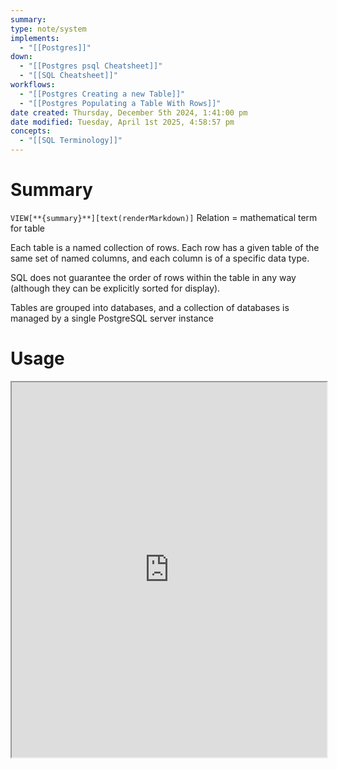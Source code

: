 ```yaml
---
summary: 
type: note/system
implements:
  - "[[Postgres]]"
down:
  - "[[Postgres psql Cheatsheet]]"
  - "[[SQL Cheatsheet]]"
workflows:
  - "[[Postgres Creating a new Table]]"
  - "[[Postgres Populating a Table With Rows]]"
date created: Thursday, December 5th 2024, 1:41:00 pm
date modified: Tuesday, April 1st 2025, 4:58:57 pm
concepts:
  - "[[SQL Terminology]]"
---
```

# Summary
`VIEW[**{summary}**][text(renderMarkdown)]`
Relation = mathematical term for table

Each table is a named collection of rows. Each row has a given table of the same set of named columns, and each column is of a specific data type.

SQL does not guarantee the order of rows within the table in any way (although they can be explicitly sorted for display).

Tables are grouped into databases, and a collection of databases is managed by a single PostgreSQL server instance

# Usage
<iframe src="https://gist.github.com/Kartones/dd3ff5ec5ea238d4c546" style="width: 100%; height: 600px;background-color:white;"></iframe>